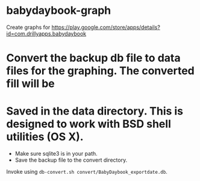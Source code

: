 # babydaybook-graph
Create graphs for https://play.google.com/store/apps/details?id=com.drillyapps.babydaybook

# Convert the backup db file to data files for the graphing. The converted fill will be
# Saved in the data directory. This is designed to work with BSD shell utilities (OS X).

* Make sure sqlite3 is in your path.
* Save the backup file to the convert directory.

Invoke using `db-convert.sh convert/BabyDaybook_exportdate.db`.